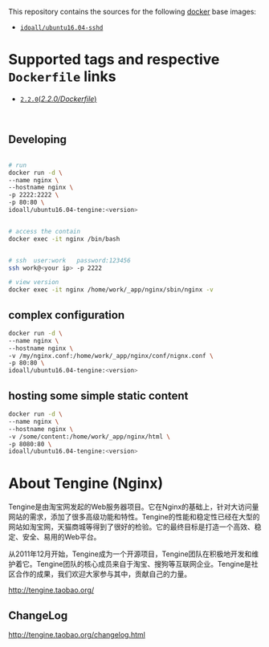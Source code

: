 This repository contains the sources for the following [docker](https://docker.io) base images:

- [`idoall/ubuntu16.04-sshd`](https://hub.docker.com/r/idoall/ubuntu16.04-sshd/)



# Supported tags and respective `Dockerfile` links

- [`2.2.0`(*2.2.0/Dockerfile*)](https://github.com/idoall/docker/blob/master/ubuntu16.04-tengine/2.2.0/Dockerfile)

  ​

## Developing

```bash

# run
docker run -d \
--name nginx \
--hostname nginx \
-p 2222:2222 \
-p 80:80 \
idoall/ubuntu16.04-tengine:<version>


# access the contain
docker exec -it nginx /bin/bash


# ssh  user:work   password:123456
ssh work@<your ip> -p 2222

# view version
docker exec -it nginx /home/work/_app/nginx/sbin/nginx -v

```


## complex configuration
```bash
docker run -d \
--name nginx \
--hostname nginx \
-v /my/nginx.conf:/home/work/_app/nginx/conf/nignx.conf \
-p 80:80 \
idoall/ubuntu16.04-tengine:<version>
```


## hosting some simple static content
```bash
docker run -d \
--name nginx \
--hostname nginx \
-v /some/content:/home/work/_app/nginx/html \
-p 8080:80 \
idoall/ubuntu16.04-tengine:<version>
```



# About Tengine (Nginx)

Tengine是由淘宝网发起的Web服务器项目。它在Nginx的基础上，针对大访问量网站的需求，添加了很多高级功能和特性。Tengine的性能和稳定性已经在大型的网站如淘宝网，天猫商城等得到了很好的检验。它的最终目标是打造一个高效、稳定、安全、易用的Web平台。

从2011年12月开始，Tengine成为一个开源项目，Tengine团队在积极地开发和维护着它。Tengine团队的核心成员来自于淘宝、搜狗等互联网企业。Tengine是社区合作的成果，我们欢迎大家参与其中，贡献自己的力量。

http://tengine.taobao.org/



## ChangeLog

http://tengine.taobao.org/changelog.html